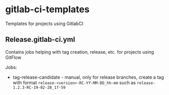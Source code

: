 # gitlab-ci-templates

Templates for projects using GitlabCI

## Release.gitlab-ci.yml

Contains jobs helping with tag creation, release, etc. for projects using GitFlow

Jobs:

- tag-release-candidate - manual, only for release branches, create a tag with format `release-<version>-RC-YY-MM-DD_hh-mm`
such as `release-1.2.3-RC-19-02-28_17-59`